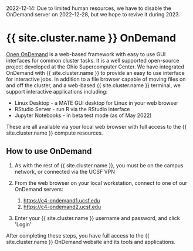 <div class="alert alert-danger" role="alert" style="margin-top: 3ex" markdown="1">
2022-12-14: Due to limited human resources, we have to disable the OnDemand server on 2022-12-28, but we hope to revive it during 2023.
</div>

# {{ site.cluster.name }} OnDemand

[Open OnDemand] is a web-based framework with easy to use GUI interfaces for common cluster tasks. It is a well supported open-source project developed at the Ohio Supercomputer Center. We have integrated OnDemand with {{ site.cluster.name }} to provide an easy to use interface for interactive jobs. In addition to a file browser capable of moving files on and off the cluster, and a web-based {{ site.cluster.name }} terminal, we support interactive applications including:

* Linux Desktop - a MATE GUI desktop for Linux in your web browser
* RStudio Server - run R via the RStudio interface
* Jupyter Notebooks - in beta test mode (as of May 2022)

These are all available via your local web browser with full access to the {{ site.cluster.name }} compute resources.

## How to use OnDemand

1. As with the rest of {{ site.cluster.name }}, you must be on the campus network, or connected via the UCSF VPN

2. From the web browser on your local workstation, connect to one of our OnDemand servers:
    1. <https://c4-ondemand1.ucsf.edu>
    2. <https://c4-ondemand2.ucsf.edu>

3. Enter your {{ site.cluster.name }} username and password, and click 'Login'

After completing these steps, you have full access to the {{ site.cluster.name }} OnDemand website and its tools and applications.

[Open OnDemand]: https://openondemand.org/
